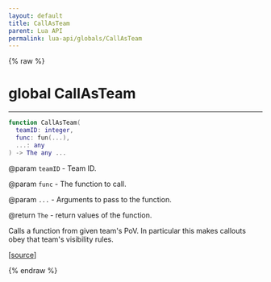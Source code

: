 ```yaml
---
layout: default
title: CallAsTeam
parent: Lua API
permalink: lua-api/globals/CallAsTeam
---
```


{% raw %}

# global CallAsTeam

---

```lua
function CallAsTeam(
  teamID: integer,
  func: fun(...),
  ...: any
) -> The any ...
```
@param `teamID` - Team ID.

@param `func` - The function to call.

@param `...` - Arguments to pass to the function.


@return `The` - return values of the function.






Calls a function from given team's PoV. In particular this makes callouts obey that team's visibility rules.

[<a href="https://github.com/beyond-all-reason/RecoilEngine/blob/b29554ca8a91605fa235eafe60ad740783359665/rts/Lua/LuaHandleSynced.cpp#L2521-L2528" target="_blank">source</a>]


{% endraw %}